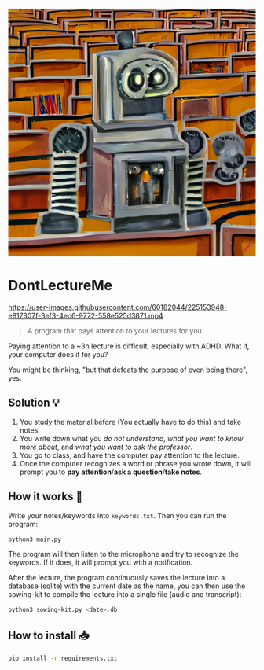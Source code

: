 ![logo](./vis.png)
# DontLectureMe


https://user-images.githubusercontent.com/60182044/225153948-e817307f-3ef3-4ec6-9772-558e525d3871.mp4



> A program that pays attention to your lectures for you.

Paying attention to a ~3h lecture is difficult, especially with ADHD. What if, your computer does it for you?

You might be thinking, "but that defeats the purpose of even being there", yes.

## Solution 💡
1. You study the material before (You actually have to do this) and take notes.
2. You write down what you *do not understand*, *what you want to know more about*, and *what you want to ask the professor*.
3. You go to class, and have the computer pay attention to the lecture.
4. Once the computer recognizes a word or phrase you wrote down, it will prompt you to **pay attention**/**ask a question**/**take notes**.

## How it works 🧰
Write your notes/keywords into `keywords.txt`. Then you can run the program:

```bash
python3 main.py
```

The program will then listen to the microphone and try to recognize the keywords. If it does, it will prompt you with a notification.

After the lecture, the program continuously saves the lecture into a database (sqlite) with the current date as the name, you can then use the sowing-kit to compile the lecture into a single file (audio and transcript):

```bash
python3 sowing-kit.py <date>.db
```

## How to install 📥

```bash
pip install -r requirements.txt
```
